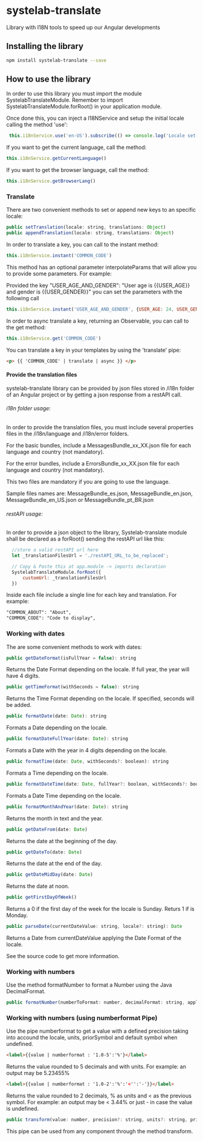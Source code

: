 # systelab-translate

Library with I18N tools to speed up our Angular developments

## Installing the library

```bash
npm install systelab-translate --save
```

## How to use the library
In order to use this library you must import the module SystelabTranslateModule. Remember to import SystelabTranslateModule.forRoot() in your application module.

Once done this, you can inject a I18NService and setup the initial locale calling the method 'use':

```javascript
 this.i18nService.use('en-US').subscribe(() => console.log('Locale set to American English.'));
```

If you want to get the current language, call the method:

```javascript
this.i18nService.getCurrentLanguage()
```

If you want to get the browser language, call the method:

```javascript
this.i18nService.getBrowserLang()
```

### Translate

There are two convenient methods to set or append new keys to an specific locale:

```javascript
public setTranslation(locale: string, translations: Object)
public appendTranslation(locale: string, translations: Object)
```

In order to translate a key, you can call to the instant method:

```javascript
this.i18nService.instant('COMMON_CODE')
```

This method has an optional parameter interpolateParams that will allow you to provide some parameters. For example:

Provided the key "USER_AGE_AND_GENDER": "User age is {{USER_AGE}} and gender is {{USER_GENDER}}" you can set the parameters with the following call


```javascript
this.i18nService.instant('USER_AGE_AND_GENDER', {USER_AGE: 24, USER_GENDER: 'Male'})
```


In order to async translate a key, returning an Observable, you can call to the get method:

```javascript
this.i18nService.get('COMMON_CODE')
```

You can translate a key in your templates by using the 'translate' pipe:

```html
<p> {{ 'COMMON_CODE' | translate | async }} </p>
```

#### Provide the translation files

systelab-translate library can be provided by json files stored in /i18n folder of an Angular project or by getting a json response from a restAPI call.

###### i18n folder usage:

In order to provide the translation files, you must include several properties files in the /i18n/language and /i18n/error folders.

For the basic bundles, include a MessagesBundle_xx_XX.json file for each language and country (not mandatory).

For the error bundles, include a ErrorsBundle_xx_XX.json file for each language and country (not mandatory).

This two files are mandatory if you are going to use the language.

Sample files names are: MessageBundle_es.json, MessageBundle_en.json, MessageBundle_en_US.json or MessageBundle_pt_BR.json

###### restAPI usage:

In order to provide a json object to the library, Systelab-translate module shall be declared as a forRoot() sending the restAPI url like this:

```javascript 
  //store a valid restAPI url here
  let _translationFilesUrl = './restAPI_URL_to_be_replaced';  

  // Copy & Paste this at app.module -> imports declaration
  SystelabTranslateModule.forRoot({
      customUrl: _translationFilesUrl
  })
```

Inside each file include a single line for each key and translation. For example:

```html
"COMMON_ABOUT": "About",
"COMMON_CODE": "Code to display",
```

### Working with dates

The are some convenient methods to work with dates:

```javascript
public getDateFormat(isFullYear = false): string
```
Returns the Date Format depending on the locale. If full year, the year will have 4 digits.

```javascript
public getTimeFormat(withSeconds = false): string
```
Returns the Time Format depending on the locale. If specified, seconds will be added.

```javascript
public formatDate(date: Date): string
```
Formats a Date depending on the locale.

```javascript
public formatDateFullYear(date: Date): string
```
Formats a Date with the year in 4 digits depending on the locale.

```javascript
public formatTime(date: Date, withSeconds?: boolean): string
```
Formats a Time depending on the locale.

```javascript
public formatDateTime(date: Date, fullYear?: boolean, withSeconds?: boolean): string
```
Formats a Date Time depending on the locale.

```javascript
public formatMonthAndYear(date: Date): string
```
Returns the month in text and the year.

```javascript
public getDateFrom(date: Date)
```
Returns the date at the beginning of the day.

```javascript
public getDateTo(date: Date)
```
Returns the date at the end of the day.

```javascript
public getDateMidDay(date: Date)
```
Returns the date at noon.

```javascript
public getFirstDayOfWeek()
```
Returns a 0 if the first day of the week for the locale is Sunday. Returs 1 if is Monday.

```javascript
public parseDate(currentDateValue: string, locale?: string): Date
```
Returns a Date from currentDateValue applying the Date Format of the locale.

See the source code to get more information.

### Working with numbers

Use the method formatNumber to format a Number using the Java DecimalFormat.

```javascript
public formatNumber(numberToFormat: number, decimalFormat: string, applyLocale?: boolean): string
```

### Working with numbers (using numberformat Pipe)

Use the pipe numberformat to get a value with a defined precision taking into accound the locale, units, priorSymbol and default symbol when undefined.

```html
<label>{{value | numberformat : '1.0-5':'%'}</label>
```
Returns the value rounded to 5 decimals and with units. For example: an output may be 5.23455%

```html
<label>{{value | numberformat : '1.0-2':'%':'<'':'-'}}</label>
```
Returns the value rounded to 2 decimals, % as units and < as the previous symbol. For example: an output may be < 3.44% or just - in case the value is undefined.

```javascript
public transform(value: number, precision?: string, units?: string, priorSymbol?: string, defaultSymbolWhenNull?): string
```
This pipe can be used from any component through the method transform.
